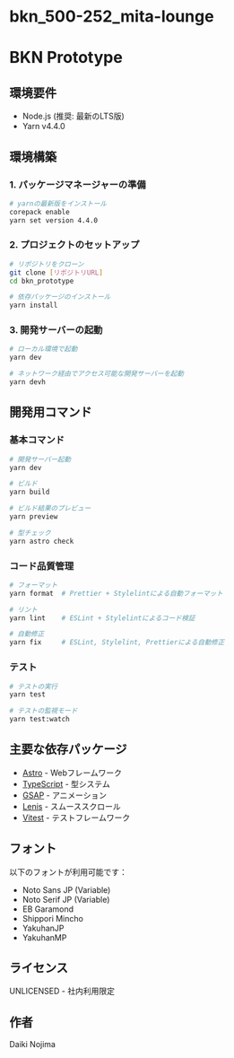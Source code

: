 # bkn_500-252_mita-lounge

# BKN Prototype

## 環境要件

- Node.js (推奨: 最新のLTS版)
- Yarn v4.4.0

## 環境構築

### 1. パッケージマネージャーの準備

```bash
# yarnの最新版をインストール
corepack enable
yarn set version 4.4.0
```

### 2. プロジェクトのセットアップ

```bash
# リポジトリをクローン
git clone [リポジトリURL]
cd bkn_prototype

# 依存パッケージのインストール
yarn install
```

### 3. 開発サーバーの起動

```bash
# ローカル環境で起動
yarn dev

# ネットワーク経由でアクセス可能な開発サーバーを起動
yarn devh
```

## 開発用コマンド

### 基本コマンド

```bash
# 開発サーバー起動
yarn dev

# ビルド
yarn build

# ビルド結果のプレビュー
yarn preview

# 型チェック
yarn astro check
```

### コード品質管理

```bash
# フォーマット
yarn format  # Prettier + Stylelintによる自動フォーマット

# リント
yarn lint    # ESLint + Stylelintによるコード検証

# 自動修正
yarn fix     # ESLint, Stylelint, Prettierによる自動修正
```

### テスト

```bash
# テストの実行
yarn test

# テストの監視モード
yarn test:watch
```

## 主要な依存パッケージ

- [Astro](https://astro.build/) - Webフレームワーク
- [TypeScript](https://www.typescriptlang.org/) - 型システム
- [GSAP](https://greensock.com/gsap/) - アニメーション
- [Lenis](https://github.com/studio-freight/lenis) - スムーススクロール
- [Vitest](https://vitest.dev/) - テストフレームワーク

## フォント

以下のフォントが利用可能です：

- Noto Sans JP (Variable)
- Noto Serif JP (Variable)
- EB Garamond
- Shippori Mincho
- YakuhanJP
- YakuhanMP

## ライセンス

UNLICENSED - 社内利用限定

## 作者

Daiki Nojima
